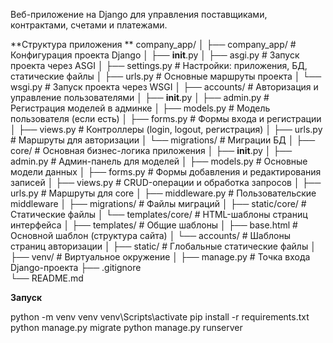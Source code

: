 Веб-приложение на Django для управления поставщиками, контрактами, счетами и платежами.

**Структура приложения
**
company_app/
│
├── company_app/                # Конфигурация проекта Django
│   ├── __init__.py
│   ├── asgi.py                 # Запуск проекта через ASGI
│   ├── settings.py             # Настройки: приложения, БД, статические файлы
│   ├── urls.py                 # Основные маршруты проекта
│   └── wsgi.py                 # Запуск проекта через WSGI
│
├── accounts/                   # Авторизация и управление пользователями
│   ├── __init__.py
│   ├── admin.py                # Регистрация моделей в админке
│   ├── models.py               # Модель пользователя (если есть)
│   ├── forms.py                # Формы входа и регистрации
│   ├── views.py                # Контроллеры (login, logout, регистрация)
│   ├── urls.py                 # Маршруты для авторизации
│   └── migrations/             # Миграции БД
│
├── core/                       # Основная бизнес-логика приложения
│   ├── __init__.py
│   ├── admin.py                # Админ-панель для моделей
│   ├── models.py               # Основные модели данных
│   ├── forms.py                # Формы добавления и редактирования записей
│   ├── views.py                # CRUD-операции и обработка запросов
│   ├── urls.py                 # Маршруты для core
│   ├── middleware.py           # Пользовательские middleware
│   ├── migrations/             # Файлы миграций
│   ├── static/core/            # Статические файлы 
│   └── templates/core/         # HTML-шаблоны страниц интерфейса
│
├── templates/                  # Общие шаблоны
│   ├── base.html               # Основной шаблон (структура сайта)
│   └── accounts/               # Шаблоны страниц авторизации
│
├── static/                     # Глобальные статические файлы
│
├── venv/                       # Виртуальное окружение
│
├── manage.py                   # Точка входа Django-проекта
├── .gitignore                  
└── README.md                 


**Запуск**

python -m venv venv
venv\Scripts\activate
pip install -r requirements.txt
python manage.py migrate
python manage.py runserver
